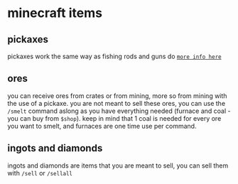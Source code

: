 # minecraft items

## pickaxes

pickaxes work the same way as fishing rods and guns do [`more info here`](https://docs.nypsi.xyz/economy/fishingandhunting)

## ores

you can receive ores from crates or from mining, more so from mining with the use of a pickaxe. you are not meant to sell
these ores, you can use the `/smelt` command aslong as you have everything needed (furnace and coal - you can buy from
`$shop`). keep in mind that 1 coal is needed for every ore you want to smelt, and furnaces are one time use per command.

## ingots and diamonds

ingots and diamonds are items that you are meant to sell, you can sell them with `/sell` or `/sellall`
